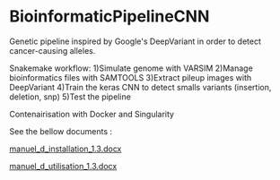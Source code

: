 # BioinformaticPipelineCNN

Genetic pipeline inspired by Google's DeepVariant in order to detect cancer-causing alleles.


Snakemake workflow:
1)Simulate genome with VARSIM
2)Manage bioinformatics files with SAMTOOLS
3)Extract pileup images with DeepVariant
4)Train the keras CNN to detect smalls variants (insertion, deletion, snp)
5)Test the pipeline

Contenairisation with Docker and Singularity

See the bellow documents :

[manuel_d_installation_1.3.docx](https://github.com/denliA/BioinformaticPipelineCNN/files/8825005/manuel_d_installation_1.3.docx)

[manuel_d_utilisation_1.3.docx](https://github.com/denliA/BioinformaticPipelineCNN/files/8825009/manuel_d_utilisation_1.3.docx)
